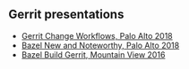 ## Gerrit presentations

* [Gerrit Change Workflows, Palo Alto 2018](./gerrit-change-workflows-palo-alto-2018/gerrit-change-workflows.md)
* [Bazel New and Noteworthy, Palo Alto 2018](./bazel-new-and-noteworthy-palo-alto-2018/bazel-new-and-noteworthy.md)
* [Bazel Build Gerrit, Mountain View 2016](./bazel-build-gerrit-mountain-view-2016/bazel-build-gerrit.md)

